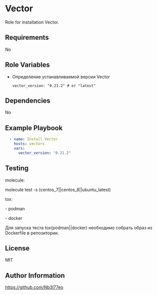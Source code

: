 Vector
=========

Role for installation Vector.

Requirements
------------

No

Role Variables
--------------
- Определение устанавливаемой версии Vector <p>
```vector_version: "0.21.2" # or "latest"```

Dependencies
------------

No

Example Playbook
----------------

```yaml
  - name: Install Vector
    hosts: vectors
    vars:
      vector_version: "0.21.2"
```

Testing
-------
molecule:
  <P>molecule test -s (centos_7||centos_8||ubuntu_latest)

tox:
<p> - podman
<p> - docker
<p>Для запуска теста tox(podman||docker) необходимо собрать образ из Dockerfile в репозитории.


License
---

MIT

Author Information
------------------

https://github.com/Nb3l77eo
